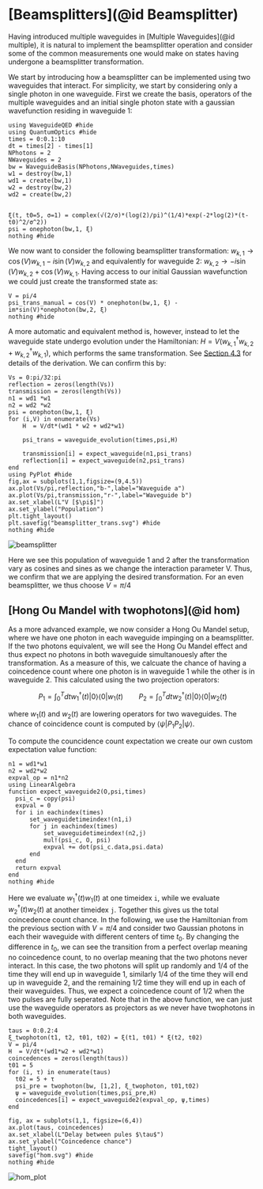 # [Beamsplitters](@id Beamsplitter)

Having introduced multiple waveguides in [Multiple Waveguides](@id multiple), it is natural to implement the beamsplitter operation and consider some of the common measurements one would make on states having undergone a beamsplitter transformation.

We start by introducing how a beamsplitter can be implemented using two waveguides that interact. For simplicity, we start by considering only a single photon in one waveguide. First we create the basis, operators of the multiple waveguides and an initial single photon state with a gaussian wavefunction residing in waveguide 1:

```@example bs
using WaveguideQED #hide
using QuantumOptics #hide
times = 0:0.1:10
dt = times[2] - times[1]
NPhotons = 2
NWaveguides = 2
bw = WaveguideBasis(NPhotons,NWaveguides,times)
w1 = destroy(bw,1)
wd1 = create(bw,1)
w2 = destroy(bw,2)
wd2 = create(bw,2)


ξ(t, t0=5, σ=1) = complex(√(2/σ)*(log(2)/pi)^(1/4)*exp(-2*log(2)*(t-t0)^2/σ^2))
psi = onephoton(bw,1, ξ)
nothing #hide
``` 

We now want to consider the following beamsplitter transformation: $w_{k,1} \rightarrow \cos(V) w_{k,1} - i \sin(V) w_{k,2}$ and equivalently for waveguide 2: $w_{k,2} \rightarrow - i \sin(V) w_{k,2} + \cos(V) w_{k,1}$. Having access to our initial Gaussian wavefunction we could just create the transformed state as:

```@example bs
V = pi/4
psi_trans_manual = cos(V) * onephoton(bw,1, ξ) -im*sin(V)*onephoton(bw,2, ξ) 
nothing #hide
```

A more automatic and equivalent method is, however, instead to let the waveguide state undergo evolution under the Hamiltonian: $H = V( w_{k,1}^\dagger w_{k,2} + w_{k,2}^\dagger w_{k,1})$, which performs the same transformation. See [Section 4.3](https://github.com/qojulia/WaveguideQED.jl/blob/main/Thesis/Master_s_thesis__Modeling_Tools_For_Quantum_Networks%20(9).pdf) for details of the derivation. We can confirm this by:

```@example bs
Vs = 0:pi/32:pi
reflection = zeros(length(Vs))
transmission = zeros(length(Vs))
n1 = wd1 *w1
n2 = wd2 *w2
psi = onephoton(bw,1, ξ)
for (i,V) in enumerate(Vs)
    H  = V/dt*(wd1 * w2 + wd2*w1)
    
    psi_trans = waveguide_evolution(times,psi,H)

    transmission[i] = expect_waveguide(n1,psi_trans)
    reflection[i] = expect_waveguide(n2,psi_trans)
end
using PyPlot #hide
fig,ax = subplots(1,1,figsize=(9,4.5))
ax.plot(Vs/pi,reflection,"b-",label="Waveguide a")
ax.plot(Vs/pi,transmission,"r-",label="Waveguide b")
ax.set_xlabel(L"V [$\pi$]")
ax.set_ylabel("Population")
plt.tight_layout()
plt.savefig("beamsplitter_trans.svg") #hide
nothing #hide
```
![beamsplitter](beamsplitter_trans.svg)


Here we see this population of waveguide 1 and 2 after the transformation vary as cosines and sines as we change the interaction parameter V. Thus, we confirm that we are applying the desired transformation. For an even beamsplitter, we thus choose $V=\pi/4$ 

## [Hong Ou Mandel with twophotons](@id hom)
As a more advanced example, we now consider a Hong Ou Mandel setup, where we have one photon in each waveguide impinging on a beamsplitter. If the two photons equivalent, we will see the Hong Ou Mandel effect and thus expect no photons in both waveguide simultanouesly after the transformation. As a measure of this, we calcuate the chance of having a coincedence count where one photon is in waveguide 1 while the other is in waveguide 2. This calculated using the two projection operators:

$$P_1 = \int_0^T dt w_1^\dagger(t) |0\rangle\langle0| w_1(t) \qquad P_2 = \int_0^T dt w_2^\dagger(t) |0\rangle\langle0| w_2(t)$$

where $w_1(t)$ and $w_2(t)$ are lowering operators for two waveguides. The chance of coincidence count is computed by $\langle\psi|P_1 P_2 |\psi\rangle$. 

To compute the councidence count expectation we create our own custom expectation value function:

```@example bs
n1 = wd1*w1
n2 = wd2*w2
expval_op = n1*n2
using LinearAlgebra
function expect_waveguide2(O,psi,times)
  psi_c = copy(psi)
  expval = 0
  for i in eachindex(times)
      set_waveguidetimeindex!(n1,i)
      for j in eachindex(times)
          set_waveguidetimeindex!(n2,j)
          mul!(psi_c, O, psi)
          expval += dot(psi_c.data,psi.data)
      end
  end
  return expval
end
nothing #hide
```

Here we evaluate $w_1^\dagger(t) w_1(t)$ at one timeidex `i`, while we evaluate $w_2^\dagger(t) w_2(t)$ at another timeidex `j`. Together this gives us the total coincedence count chance. In the following, we use the Hamiltonian from the previous section with $V=\pi/4$ and consider two Gaussian photons in each their waveguide with different centers of time $t_0$. By changing the difference in $t_0$, we can see the transition from a perfect overlap meaning no coincedence count, to no overlap meaning that the two photons never interact. In this case, the two photons will split up randomly and $1/4$ of the time they will end up in waveguide 1, similarly $1/4$ of the time they will end up in waveguide 2, and the remaining $1/2$ time they will end up in each of their waveguides. Thus, we expect a coincedence count of $1/2$ when the two pulses are fully seperated. Note that in the above function, we can just use the waveguide operators as projectors as we never have twophotons in both waveguides. 

```@example bs
taus = 0:0.2:4
ξ_twophoton(t1, t2, t01, t02) = ξ(t1, t01) * ξ(t2, t02)
V = pi/4
H  = V/dt*(wd1*w2 + wd2*w1)
coincedences = zeros(length(taus))
t01 = 5
for (i, τ) in enumerate(taus)
  t02 = 5 + τ  
  psi_pre = twophoton(bw, [1,2], ξ_twophoton, t01,t02)
  ψ = waveguide_evolution(times,psi_pre,H)
  coincedences[i] = expect_waveguide2(expval_op, ψ,times)
end

fig, ax = subplots(1,1, figsize=(6,4))
ax.plot(taus, coincedences)
ax.set_xlabel(L"Delay between pules $\tau$")
ax.set_ylabel("Coincedence chance")
tight_layout()
savefig("hom.svg") #hide
nothing #hide
```
![hom_plot](hom.svg)

